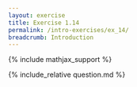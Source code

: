 ```yaml
---
layout: exercise
title: Exercise 1.14
permalink: /intro-exercises/ex_14/
breadcrumb: Introduction
---
```


{% include mathjax_support %}

<div><i class="arrow-up loader" data-chapter="intro-exercises" data-exercise="ex_14" data-rating="0"></i></div>
{% include_relative question.md %}
